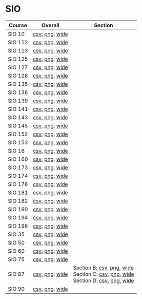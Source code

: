 # SIO

| Course | Overall | Section |
| ------ | ------- | ------- |
| SIO 10 | [csv](https://github.com/UCSD-Historical-Enrollment-Data/2023Spring/blob/main/overall/SIO%2010.csv), [png](https://raw.githubusercontent.com/UCSD-Historical-Enrollment-Data/2023Spring/main/plot_overall/SIO%2010.png), [wide](https://raw.githubusercontent.com/UCSD-Historical-Enrollment-Data/2023Spring/main/plot_overall_wide/SIO%2010.png) |  |
| SIO 112 | [csv](https://github.com/UCSD-Historical-Enrollment-Data/2023Spring/blob/main/overall/SIO%20112.csv), [png](https://raw.githubusercontent.com/UCSD-Historical-Enrollment-Data/2023Spring/main/plot_overall/SIO%20112.png), [wide](https://raw.githubusercontent.com/UCSD-Historical-Enrollment-Data/2023Spring/main/plot_overall_wide/SIO%20112.png) |  |
| SIO 113 | [csv](https://github.com/UCSD-Historical-Enrollment-Data/2023Spring/blob/main/overall/SIO%20113.csv), [png](https://raw.githubusercontent.com/UCSD-Historical-Enrollment-Data/2023Spring/main/plot_overall/SIO%20113.png), [wide](https://raw.githubusercontent.com/UCSD-Historical-Enrollment-Data/2023Spring/main/plot_overall_wide/SIO%20113.png) |  |
| SIO 125 | [csv](https://github.com/UCSD-Historical-Enrollment-Data/2023Spring/blob/main/overall/SIO%20125.csv), [png](https://raw.githubusercontent.com/UCSD-Historical-Enrollment-Data/2023Spring/main/plot_overall/SIO%20125.png), [wide](https://raw.githubusercontent.com/UCSD-Historical-Enrollment-Data/2023Spring/main/plot_overall_wide/SIO%20125.png) |  |
| SIO 127 | [csv](https://github.com/UCSD-Historical-Enrollment-Data/2023Spring/blob/main/overall/SIO%20127.csv), [png](https://raw.githubusercontent.com/UCSD-Historical-Enrollment-Data/2023Spring/main/plot_overall/SIO%20127.png), [wide](https://raw.githubusercontent.com/UCSD-Historical-Enrollment-Data/2023Spring/main/plot_overall_wide/SIO%20127.png) |  |
| SIO 128 | [csv](https://github.com/UCSD-Historical-Enrollment-Data/2023Spring/blob/main/overall/SIO%20128.csv), [png](https://raw.githubusercontent.com/UCSD-Historical-Enrollment-Data/2023Spring/main/plot_overall/SIO%20128.png), [wide](https://raw.githubusercontent.com/UCSD-Historical-Enrollment-Data/2023Spring/main/plot_overall_wide/SIO%20128.png) |  |
| SIO 135 | [csv](https://github.com/UCSD-Historical-Enrollment-Data/2023Spring/blob/main/overall/SIO%20135.csv), [png](https://raw.githubusercontent.com/UCSD-Historical-Enrollment-Data/2023Spring/main/plot_overall/SIO%20135.png), [wide](https://raw.githubusercontent.com/UCSD-Historical-Enrollment-Data/2023Spring/main/plot_overall_wide/SIO%20135.png) |  |
| SIO 136 | [csv](https://github.com/UCSD-Historical-Enrollment-Data/2023Spring/blob/main/overall/SIO%20136.csv), [png](https://raw.githubusercontent.com/UCSD-Historical-Enrollment-Data/2023Spring/main/plot_overall/SIO%20136.png), [wide](https://raw.githubusercontent.com/UCSD-Historical-Enrollment-Data/2023Spring/main/plot_overall_wide/SIO%20136.png) |  |
| SIO 139 | [csv](https://github.com/UCSD-Historical-Enrollment-Data/2023Spring/blob/main/overall/SIO%20139.csv), [png](https://raw.githubusercontent.com/UCSD-Historical-Enrollment-Data/2023Spring/main/plot_overall/SIO%20139.png), [wide](https://raw.githubusercontent.com/UCSD-Historical-Enrollment-Data/2023Spring/main/plot_overall_wide/SIO%20139.png) |  |
| SIO 141 | [csv](https://github.com/UCSD-Historical-Enrollment-Data/2023Spring/blob/main/overall/SIO%20141.csv), [png](https://raw.githubusercontent.com/UCSD-Historical-Enrollment-Data/2023Spring/main/plot_overall/SIO%20141.png), [wide](https://raw.githubusercontent.com/UCSD-Historical-Enrollment-Data/2023Spring/main/plot_overall_wide/SIO%20141.png) |  |
| SIO 143 | [csv](https://github.com/UCSD-Historical-Enrollment-Data/2023Spring/blob/main/overall/SIO%20143.csv), [png](https://raw.githubusercontent.com/UCSD-Historical-Enrollment-Data/2023Spring/main/plot_overall/SIO%20143.png), [wide](https://raw.githubusercontent.com/UCSD-Historical-Enrollment-Data/2023Spring/main/plot_overall_wide/SIO%20143.png) |  |
| SIO 145 | [csv](https://github.com/UCSD-Historical-Enrollment-Data/2023Spring/blob/main/overall/SIO%20145.csv), [png](https://raw.githubusercontent.com/UCSD-Historical-Enrollment-Data/2023Spring/main/plot_overall/SIO%20145.png), [wide](https://raw.githubusercontent.com/UCSD-Historical-Enrollment-Data/2023Spring/main/plot_overall_wide/SIO%20145.png) |  |
| SIO 152 | [csv](https://github.com/UCSD-Historical-Enrollment-Data/2023Spring/blob/main/overall/SIO%20152.csv), [png](https://raw.githubusercontent.com/UCSD-Historical-Enrollment-Data/2023Spring/main/plot_overall/SIO%20152.png), [wide](https://raw.githubusercontent.com/UCSD-Historical-Enrollment-Data/2023Spring/main/plot_overall_wide/SIO%20152.png) |  |
| SIO 153 | [csv](https://github.com/UCSD-Historical-Enrollment-Data/2023Spring/blob/main/overall/SIO%20153.csv), [png](https://raw.githubusercontent.com/UCSD-Historical-Enrollment-Data/2023Spring/main/plot_overall/SIO%20153.png), [wide](https://raw.githubusercontent.com/UCSD-Historical-Enrollment-Data/2023Spring/main/plot_overall_wide/SIO%20153.png) |  |
| SIO 16 | [csv](https://github.com/UCSD-Historical-Enrollment-Data/2023Spring/blob/main/overall/SIO%2016.csv), [png](https://raw.githubusercontent.com/UCSD-Historical-Enrollment-Data/2023Spring/main/plot_overall/SIO%2016.png), [wide](https://raw.githubusercontent.com/UCSD-Historical-Enrollment-Data/2023Spring/main/plot_overall_wide/SIO%2016.png) |  |
| SIO 160 | [csv](https://github.com/UCSD-Historical-Enrollment-Data/2023Spring/blob/main/overall/SIO%20160.csv), [png](https://raw.githubusercontent.com/UCSD-Historical-Enrollment-Data/2023Spring/main/plot_overall/SIO%20160.png), [wide](https://raw.githubusercontent.com/UCSD-Historical-Enrollment-Data/2023Spring/main/plot_overall_wide/SIO%20160.png) |  |
| SIO 173 | [csv](https://github.com/UCSD-Historical-Enrollment-Data/2023Spring/blob/main/overall/SIO%20173.csv), [png](https://raw.githubusercontent.com/UCSD-Historical-Enrollment-Data/2023Spring/main/plot_overall/SIO%20173.png), [wide](https://raw.githubusercontent.com/UCSD-Historical-Enrollment-Data/2023Spring/main/plot_overall_wide/SIO%20173.png) |  |
| SIO 174 | [csv](https://github.com/UCSD-Historical-Enrollment-Data/2023Spring/blob/main/overall/SIO%20174.csv), [png](https://raw.githubusercontent.com/UCSD-Historical-Enrollment-Data/2023Spring/main/plot_overall/SIO%20174.png), [wide](https://raw.githubusercontent.com/UCSD-Historical-Enrollment-Data/2023Spring/main/plot_overall_wide/SIO%20174.png) |  |
| SIO 176 | [csv](https://github.com/UCSD-Historical-Enrollment-Data/2023Spring/blob/main/overall/SIO%20176.csv), [png](https://raw.githubusercontent.com/UCSD-Historical-Enrollment-Data/2023Spring/main/plot_overall/SIO%20176.png), [wide](https://raw.githubusercontent.com/UCSD-Historical-Enrollment-Data/2023Spring/main/plot_overall_wide/SIO%20176.png) |  |
| SIO 181 | [csv](https://github.com/UCSD-Historical-Enrollment-Data/2023Spring/blob/main/overall/SIO%20181.csv), [png](https://raw.githubusercontent.com/UCSD-Historical-Enrollment-Data/2023Spring/main/plot_overall/SIO%20181.png), [wide](https://raw.githubusercontent.com/UCSD-Historical-Enrollment-Data/2023Spring/main/plot_overall_wide/SIO%20181.png) |  |
| SIO 182 | [csv](https://github.com/UCSD-Historical-Enrollment-Data/2023Spring/blob/main/overall/SIO%20182.csv), [png](https://raw.githubusercontent.com/UCSD-Historical-Enrollment-Data/2023Spring/main/plot_overall/SIO%20182.png), [wide](https://raw.githubusercontent.com/UCSD-Historical-Enrollment-Data/2023Spring/main/plot_overall_wide/SIO%20182.png) |  |
| SIO 190 | [csv](https://github.com/UCSD-Historical-Enrollment-Data/2023Spring/blob/main/overall/SIO%20190.csv), [png](https://raw.githubusercontent.com/UCSD-Historical-Enrollment-Data/2023Spring/main/plot_overall/SIO%20190.png), [wide](https://raw.githubusercontent.com/UCSD-Historical-Enrollment-Data/2023Spring/main/plot_overall_wide/SIO%20190.png) |  |
| SIO 194 | [csv](https://github.com/UCSD-Historical-Enrollment-Data/2023Spring/blob/main/overall/SIO%20194.csv), [png](https://raw.githubusercontent.com/UCSD-Historical-Enrollment-Data/2023Spring/main/plot_overall/SIO%20194.png), [wide](https://raw.githubusercontent.com/UCSD-Historical-Enrollment-Data/2023Spring/main/plot_overall_wide/SIO%20194.png) |  |
| SIO 196 | [csv](https://github.com/UCSD-Historical-Enrollment-Data/2023Spring/blob/main/overall/SIO%20196.csv), [png](https://raw.githubusercontent.com/UCSD-Historical-Enrollment-Data/2023Spring/main/plot_overall/SIO%20196.png), [wide](https://raw.githubusercontent.com/UCSD-Historical-Enrollment-Data/2023Spring/main/plot_overall_wide/SIO%20196.png) |  |
| SIO 35 | [csv](https://github.com/UCSD-Historical-Enrollment-Data/2023Spring/blob/main/overall/SIO%2035.csv), [png](https://raw.githubusercontent.com/UCSD-Historical-Enrollment-Data/2023Spring/main/plot_overall/SIO%2035.png), [wide](https://raw.githubusercontent.com/UCSD-Historical-Enrollment-Data/2023Spring/main/plot_overall_wide/SIO%2035.png) |  |
| SIO 50 | [csv](https://github.com/UCSD-Historical-Enrollment-Data/2023Spring/blob/main/overall/SIO%2050.csv), [png](https://raw.githubusercontent.com/UCSD-Historical-Enrollment-Data/2023Spring/main/plot_overall/SIO%2050.png), [wide](https://raw.githubusercontent.com/UCSD-Historical-Enrollment-Data/2023Spring/main/plot_overall_wide/SIO%2050.png) |  |
| SIO 60 | [csv](https://github.com/UCSD-Historical-Enrollment-Data/2023Spring/blob/main/overall/SIO%2060.csv), [png](https://raw.githubusercontent.com/UCSD-Historical-Enrollment-Data/2023Spring/main/plot_overall/SIO%2060.png), [wide](https://raw.githubusercontent.com/UCSD-Historical-Enrollment-Data/2023Spring/main/plot_overall_wide/SIO%2060.png) |  |
| SIO 75 | [csv](https://github.com/UCSD-Historical-Enrollment-Data/2023Spring/blob/main/overall/SIO%2075.csv), [png](https://raw.githubusercontent.com/UCSD-Historical-Enrollment-Data/2023Spring/main/plot_overall/SIO%2075.png), [wide](https://raw.githubusercontent.com/UCSD-Historical-Enrollment-Data/2023Spring/main/plot_overall_wide/SIO%2075.png) |  |
| SIO 87 | [csv](https://github.com/UCSD-Historical-Enrollment-Data/2023Spring/blob/main/overall/SIO%2087.csv), [png](https://raw.githubusercontent.com/UCSD-Historical-Enrollment-Data/2023Spring/main/plot_overall/SIO%2087.png), [wide](https://raw.githubusercontent.com/UCSD-Historical-Enrollment-Data/2023Spring/main/plot_overall_wide/SIO%2087.png) | Section B: [csv](https://github.com/UCSD-Historical-Enrollment-Data/2023Spring/blob/main/section/SIO%2087_B.csv), [png](https://raw.githubusercontent.com/UCSD-Historical-Enrollment-Data/2023Spring/main/plot_section/SIO%2087_B.png), [wide](https://raw.githubusercontent.com/UCSD-Historical-Enrollment-Data/2023Spring/main/plot_section_wide/SIO%2087_B.png)<br>Section C: [csv](https://github.com/UCSD-Historical-Enrollment-Data/2023Spring/blob/main/section/SIO%2087_C.csv), [png](https://raw.githubusercontent.com/UCSD-Historical-Enrollment-Data/2023Spring/main/plot_section/SIO%2087_C.png), [wide](https://raw.githubusercontent.com/UCSD-Historical-Enrollment-Data/2023Spring/main/plot_section_wide/SIO%2087_C.png)<br>Section D: [csv](https://github.com/UCSD-Historical-Enrollment-Data/2023Spring/blob/main/section/SIO%2087_D.csv), [png](https://raw.githubusercontent.com/UCSD-Historical-Enrollment-Data/2023Spring/main/plot_section/SIO%2087_D.png), [wide](https://raw.githubusercontent.com/UCSD-Historical-Enrollment-Data/2023Spring/main/plot_section_wide/SIO%2087_D.png) |
| SIO 90 | [csv](https://github.com/UCSD-Historical-Enrollment-Data/2023Spring/blob/main/overall/SIO%2090.csv), [png](https://raw.githubusercontent.com/UCSD-Historical-Enrollment-Data/2023Spring/main/plot_overall/SIO%2090.png), [wide](https://raw.githubusercontent.com/UCSD-Historical-Enrollment-Data/2023Spring/main/plot_overall_wide/SIO%2090.png) |  |
